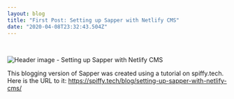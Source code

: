 ```yaml
---
layout: blog
title: "First Post: Setting up Sapper with Netlify CMS"
date: "2020-04-08T23:32:43.504Z"
---
```

<p>&nbsp;</p>

![Header image - Setting up Sapper with Netlify CMS](/uploads/heading.png "Setting up Sapper with Netlify CMS")

This blogging version of Sapper was created using a tutorial on spiffy.tech. Here is the URL to it: <https://spiffy.tech/blog/setting-up-sapper-with-netlify-cms/>